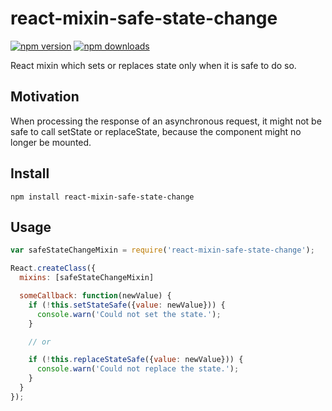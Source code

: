 react-mixin-safe-state-change
=============================

[![npm version](https://img.shields.io/npm/v/react-mixin-safe-state-change.svg)](http://www.npmjs.com/package/react-mixin-safe-state-change)
[![npm downloads](https://img.shields.io/npm/dm/react-mixin-safe-state-change.svg)](http://www.npmjs.com/package/react-mixin-safe-state-change)

React mixin which sets or replaces state only when it is safe to do so.

## Motivation
When processing the response of an asynchronous request, it might not be safe to call setState or replaceState, because the component might no longer be mounted.


## Install
`npm install react-mixin-safe-state-change`

## Usage
```javascript
var safeStateChangeMixin = require('react-mixin-safe-state-change');

React.createClass({
  mixins: [safeStateChangeMixin]

  someCallback: function(newValue) {
    if (!this.setStateSafe({value: newValue})) {
      console.warn('Could not set the state.');
    }

    // or

    if (!this.replaceStateSafe({value: newValue})) {
      console.warn('Could not replace the state.');
    }
  }
});
```
